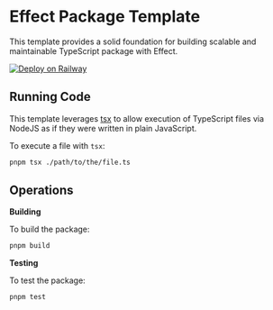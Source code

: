 # Effect Package Template

This template provides a solid foundation for building scalable and maintainable TypeScript package with Effect. 

[![Deploy on Railway](https://railway.com/button.svg)](https://railway.com/deploy/effect?referralCode=IQhE0B)

## Running Code

This template leverages [tsx](https://tsx.is) to allow execution of TypeScript files via NodeJS as if they were written in plain JavaScript.

To execute a file with `tsx`:

```sh
pnpm tsx ./path/to/the/file.ts
```

## Operations

**Building**

To build the package:

```sh
pnpm build
```

**Testing**

To test the package:

```sh
pnpm test
```
